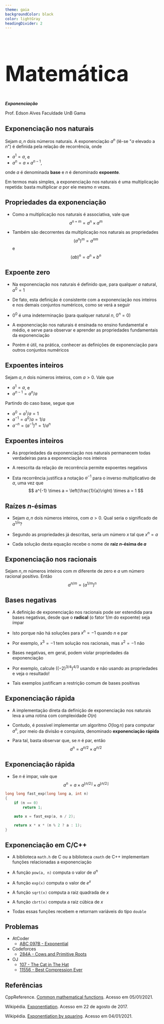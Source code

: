 ```yaml
---
theme: gaia
backgroundColor: black
color: lightGray
headingDivider: 2
---
```


<style>
    section {
        font-size: 30px;
    }

    h1 {
        font-size: 70px;
    }
</style>

<!-- _class: lead -->
# Matemática

*__Exponenciação__*

Prof. Edson Alves
Faculdade UnB Gama

## Exponenciação nos naturais

Sejam $a, n$ dois números naturais. A exponenciação $a^n$ (lê-se "$a$ elevado a $n$") é definida pela relação de recorrência, onde 

- $a^1 = a$, e
- $a^n = a \times a^{n - 1}$,

onde $a$ é denominada **base** e $n$ é denominado **expoente**.

Em termos mais simples, a exponenciação nos naturais é uma multiplicação repetida: basta multiplicar $a$ por ele mesmo $n$ vezes. 

## Propriedades da exponenciação

- Como a multiplicação nos naturais é associativa, vale que
$$
a^{n + m} = a^{n} \times a^{m}
$$

- Também são decorrentes da multiplicação nos naturais as propriedades
$$
(a^{n})^{m} = a^{nm}
$$
e
$$
(ab)^n = a^n \times b^n
$$

## Expoente zero

- Na exponenciação nos naturais é definido que, para qualquer $a$ natural, $a^0 = 1$ 

- De fato, esta definição é consistente com a exponenciação nos inteiros e nos demais conjuntos numéricos, como se verá a seguir

- $0^0$ é uma indeterminação (para qualquer natural $n$, $0^n = 0$)

- A exponenciação nos naturais é ensinada no ensino fundamental e médio, e serve para observar e aprender as propriedades fundamentais da exponenciação

- Porém é útil, na prática, conhecer as definições de exponenciação para outros conjuntos numéricos

## Expoentes inteiros

Sejam $a, n$ dois números inteiros, com $a > 0$. Vale que

- $a^1 = a$, e 
- $a^{n - 1} = a^n / a$

Partindo do caso base, segue que

- $a^0 = a^1 / a = 1$
- $a^{-1} = a^0 / a  = 1 / a$
- $a^{-n} = (a^{-1})^n = 1 / a^n$

## Expoentes inteiros

- As propriedades da exponenciação nos naturais permanecem todas verdadeiras para a exponenciação nos inteiros

- A reescrita da relação de recorrência permite expoentes negativos

- Esta recorrência justifica a notação $a^{-1}$ para o inverso multiplicativo de $a$, uma vez que 
$$
a^{-1} \times a = \left(\frac{1}{a}\right) \times a = 1
$$

## Raízes $n$-ésimas

- Sejam $a, n$ dois números inteiros, com $a > 0$. Qual seria o significado de $a^{1/n}$? 

- Segundo as propriedades já descritas, seria um número $x$ tal que $x^n = a$

- Cada solução desta equação recebe o nome de **raiz $n$-ésima de $a$**

## Exponenciação nos racionais

Sejam $n, m$ números inteiros com $m$ diferente de zero e $a$ um número racional positivo. Então
$$
a^{n/m} = (a^{1/m})^n
$$

## Bases negativas

- A definição de exponenciação nos racionais pode ser estendida para bases negativas, desde que o **radical** (o fator $1/m$ do expoente) seja ímpar

- Isto porque não há soluções para $x^n = -1$ quando $n$ e par

- Por exemplo, $x^3 = -1$ tem solução nos racionais, mas $x^2 = -1$ não

- Bases negativas, em geral, podem violar propriedades da exponenciação 

- Por exemplo, calcule $((-2)^{3/4})^{4/3}$ usando e não usando as propriedades e veja o resultado!

- Tais exemplos justificam a restrição comum de bases positivas

## Exponenciação rápida

- A implementação direta da definição de exponenciação nos naturais leva a uma rotina com complexidade $O(n)$

- Contudo, é possível implementar um algoritmo $O(\log n)$ para computar $a^n$, por meio da divisão e conquista, denominado **exponenciação rápida**

- Para tal, basta observar que, se $n$ é par, então
$$
    a^n = a^{n/2}\times a^{n/2}
$$

## Exponenciação rápida

- Se $n$ é impar, vale que
$$
    a^n = a\times a^{\lfloor n/2\rfloor}\times a^{\lfloor n/2\rfloor}
$$

```C++
long long fast_exp(long long a, int n)
{
    if (n == 0)
        return 1;

    auto x = fast_exp(a, n / 2);

    return x * x * (n % 2 ? a : 1);
}
```

## Exponenciação em C/C++

- A biblioteca `math.h` de C ou a biblioteca `cmath` de C++ implementam funções relacionadas a exponenciação

- A função `pow(a, n)` computa o valor de $a^n$

- A função `exp(x)` computa o valor de $e^x$

- A função `sqrt(x)` computa a raiz quadrada de $x$

- A função `cbrt(x)` computa a raiz cúbica de $x$

- Todas essas funções recebem e retornam variáveis do tipo `double`

## Problemas

- AtCoder
    - [ABC 097B - Exponential](https://atcoder.jp/contests/abc097/tasks/abc097_b)
- Codeforces
    - [284A - Cows and Primitive Roots](https://codeforces.com/problemset/problem/284/A)
- OJ
    - [107 - The Cat in The Hat](http://onlinejudge.org/index.php?option=com_onlinejudge&Itemid=8&category=24&page=show_problem&problem=43)
    - [11556 - Best Compression Ever](http://onlinejudge.org/index.php?option=com_onlinejudge&Itemid=8&category=24&page=show_problem&problem=2592)

## Referências

CppReference. [Common mathematical functions](https://en.cppreference.com/w/cpp/numeric/math). Acesso em 05/01/2021.

Wikipédia. [Exponentiation](https://en.wikipedia.org/wiki/Exponentiation). Acesso em 22 de agosto de 2017.

Wikipédia. [Exponentiation by squaring](https://en.wikipedia.org/wiki/Exponentiation_by_squaring). Acesso em 04/01/2021.
